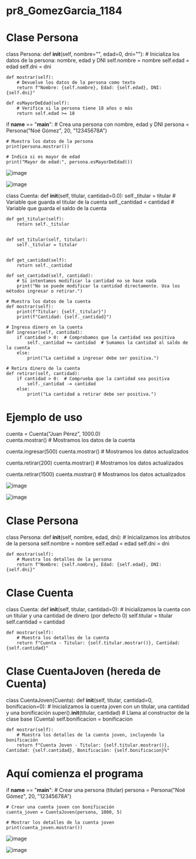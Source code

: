# pr8_GomezGarcia_1184

# Clase Persona
class Persona:
    def __init__(self, nombre="", edad=0, dni=""):
        # Inicializa los datos de la persona: nombre, edad y DNI
        self.nombre = nombre
        self.edad = edad
        self.dni = dni

    def mostrar(self):
        # Devuelve los datos de la persona como texto
        return f"Nombre: {self.nombre}, Edad: {self.edad}, DNI: {self.dni}"

    def esMayorDeEdad(self):
        # Verifica si la persona tiene 18 años o más
        return self.edad >= 18



if __name__ == "__main__":
    # Crea una persona con nombre, edad y DNI
    persona = Persona("Noé Gómez", 20, "12345678A")
    
    # Muestra los datos de la persona
    print(persona.mostrar())
    
    # Indica si es mayor de edad
    print("Mayor de edad:", persona.esMayorDeEdad())

![image](https://github.com/user-attachments/assets/8cae5e56-500f-47b0-bd53-1d91b59c2b6e)

![image](https://github.com/user-attachments/assets/eb29c14e-c945-482f-bd15-6c34ef16d9b7)



class Cuenta:
    def __init__(self, titular, cantidad=0.0):
        self._titular = titular  # Variable que guarda el titular de la cuenta
        self._cantidad = cantidad  # Variable que guarda el saldo de la cuenta

  
    def get_titular(self):
        return self._titular


    def set_titular(self, titular):
        self._titular = titular


    def get_cantidad(self):
        return self._cantidad

    def set_cantidad(self, cantidad):
        # Si intentamos modificar la cantidad no se hace nada
        print("No se puede modificar la cantidad directamente. Usa los métodos ingresar o retirar.")

    # Muestra los datos de la cuenta
    def mostrar(self):
        print(f"Titular: {self._titular}")  
        print(f"Cantidad: {self._cantidad}")  

    # Ingresa dinero en la cuenta
    def ingresar(self, cantidad):
        if cantidad > 0:  # Comprobamos que la cantidad sea positiva
            self._cantidad += cantidad  # Sumamos la cantidad al saldo de la cuenta
        else:
            print("La cantidad a ingresar debe ser positiva.") 

    # Retira dinero de la cuenta
    def retirar(self, cantidad):
        if cantidad > 0:  # Comprueba que la cantidad sea positiva
            self._cantidad -= cantidad  
        else:
            print("La cantidad a retirar debe ser positiva.")  

# Ejemplo de uso
cuenta = Cuenta("Juan Pérez", 1000.0)  
cuenta.mostrar()  # Mostramos los datos de la cuenta

cuenta.ingresar(500) 
cuenta.mostrar()  # Mostramos los datos actualizados

cuenta.retirar(200) 
cuenta.mostrar()  # Mostramos los datos actualizados

cuenta.retirar(1500) 
cuenta.mostrar()  # Mostramos los datos actualizados

![image](https://github.com/user-attachments/assets/1b486f4b-b93c-4afb-8755-a8df397e4fa6)


![image](https://github.com/user-attachments/assets/296e1bfa-d3f0-4541-9004-97862cfadb37)



# Clase Persona
class Persona:
    def __init__(self, nombre, edad, dni):
        # Inicializamos los atributos de la persona
        self.nombre = nombre
        self.edad = edad
        self.dni = dni
    
    def mostrar(self):
        # Muestra los detalles de la persona
        return f"Nombre: {self.nombre}, Edad: {self.edad}, DNI: {self.dni}"

# Clase Cuenta
class Cuenta:
    def __init__(self, titular, cantidad=0):
        # Inicializamos la cuenta con un titular y una cantidad de dinero (por defecto 0)
        self.titular = titular
        self.cantidad = cantidad
    
    def mostrar(self):
        # Muestra los detalles de la cuenta
        return f"Cuenta - Titular: {self.titular.mostrar()}, Cantidad: {self.cantidad}"

# Clase CuentaJoven (hereda de Cuenta)
class CuentaJoven(Cuenta):
    def __init__(self, titular, cantidad=0, bonificacion=0):
        # Inicializamos la cuenta joven con un titular, una cantidad y una bonificación
        super().__init__(titular, cantidad)  # Llama al constructor de la clase base (Cuenta)
        self.bonificacion = bonificacion
    
    def mostrar(self):
        # Muestra los detalles de la cuenta joven, incluyendo la bonificación
        return f"Cuenta Joven - Titular: {self.titular.mostrar()}, Cantidad: {self.cantidad}, Bonificación: {self.bonificacion}%"

# Aquí comienza el programa
if __name__ == "__main__":
    # Crear una persona (titular)
    persona = Persona("Noé Gómez", 20, "12345678A")
    
    # Crear una cuenta joven con bonificación
    cuenta_joven = CuentaJoven(persona, 1000, 5)
    
    # Mostrar los detalles de la cuenta joven
    print(cuenta_joven.mostrar())

![image](https://github.com/user-attachments/assets/45c3113b-79a8-4a9b-95b1-65e9cb9ffe1c)

![image](https://github.com/user-attachments/assets/f3a78aed-5e4c-4d54-be32-92cfb733013f)





